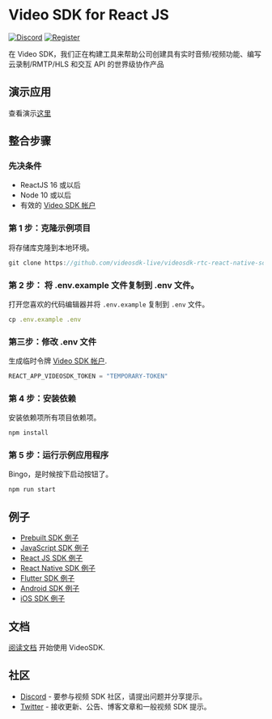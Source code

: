 # Video SDK for React JS
[![Discord](https://img.shields.io/discord/876774498798551130?label=Join%20on%20Discord)](https://discord.gg/kgAvyxtTxv)
[![Register](https://img.shields.io/badge/Contact-Know%20More-blue)](https://app.videosdk.live/signup)

在 Video SDK，我们正在构建工具来帮助公司创建具有实时音频/视频功能、编写云录制/RMTP/HLS 和交互 API 的世界级协作产品

## 演示应用
查看演示[这里](https://videosdk.live/prebuilt/)

## 整合步骤

### 先决条件
- ReactJS 16 或以后
- Node 10 或以后
- 有效的 [Video SDK 帐户](https://app.videosdk.live/signup)

### 第 1 步：克隆示例项目
将存储库克隆到本地环境。
```js
git clone https://github.com/videosdk-live/videosdk-rtc-react-native-sdk-example.git
```

### 第 2 步： 将 .env.example 文件复制到 .env 文件。
打开您喜欢的代码编辑器并将 `.env.example` 复制到 `.env` 文件。
```js 
cp .env.example .env
```

### 第三步：修改 .env 文件
生成临时令牌 [Video SDK 帐户](https://app.videosdk.live/signup).
```js title=".env"
REACT_APP_VIDEOSDK_TOKEN = "TEMPORARY-TOKEN"
```

### 第 4 步：安装依赖
安装依赖项所有项目依赖项。
```js
npm install
```

### 第 5 步：运行示例应用程序
Bingo，是时候按下启动按钮了。
```js
npm run start
```


## 例子
- [Prebuilt SDK 例子](https://github.com/videosdk-live/videosdk-rtc-prebuilt-examples)
- [JavaScript SDK 例子](https://github.com/videosdk-live/videosdk-rtc-javascript-sdk-example)
- [React JS SDK 例子](https://github.com/videosdk-live/videosdk-rtc-react-sdk-example)
- [React Native SDK 例子](https://github.com/videosdk-live/videosdk-rtc-react-native-sdk-example)
- [Flutter SDK 例子](https://github.com/videosdk-live/videosdk-rtc-flutter-sdk-example)
- [Android SDK 例子](https://github.com/videosdk-live/videosdk-rtc-android-java-sdk-example)
- [iOS SDK 例子](https://github.com/videosdk-live/videosdk-rtc-ios-sdk-example)

## 文档
[阅读文档](https://docs.videosdk.live/) 开始使用 VideoSDK.

## 社区
- [Discord](https://discord.gg/Gpmj6eCq5u) - 要参与视频 SDK 社区，请提出问题并分享提示。
- [Twitter](https://twitter.com/video_sdk) - 接收更新、公告、博客文章和一般视频 SDK 提示。

